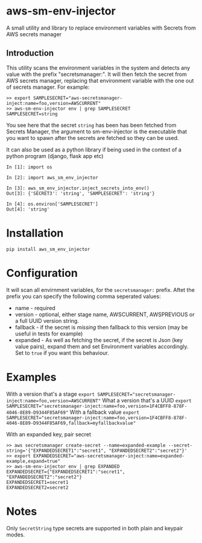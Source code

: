 # aws-sm-env-injector
A small utility and library to replace environment variables with Secrets from AWS secrets manager

## Introduction

This utility scans the environment variables in the system and detects any value with the prefix "secretsmanager:". It will then fetch the secret from AWS secrets manager, replacing that environment variable with the one out of secrets manager. For example:

```
>> export SAMPLESECRET="aws-secretsmanager-inject:name=foo,version=AWSCURRENT"
>> aws-sm-env-injector env | grep SAMPLESECRET
SAMPLESECRET=string
```
You see here that the secret `string` has been has been fetched from Secrets Manager, the argument to sm-env-injector is the executable that you want to spawn after the secrets are fetched so they can be used.

It can also be used as a python library if being used in the context of a python program (django, flask app etc)

```
In [1]: import os

In [2]: import aws_sm_env_injector

In [3]: aws_sm_env_injector.inject_secrets_into_env()
Out[3]: {'SECRET3': 'string', 'SAMPLESECRET': 'string'}

In [4]: os.environ['SAMPLESECRET']
Out[4]: 'string'

```

# Installation

```
pip install aws_sm_env_injector
```

# Configuration

It will scan all envirnment variables, for the `secretsmanager:` prefix. Aftet the prefix you can specify the following comma seperated values:

* name - required
* version - optional, either stage name, AWSCURRENT, AWSPREVIOUS or a full UUID version string.
* fallback - if the secret is *missing* then fallback to this version (may be useful in tests for example)
* expanded - As well as fetching the secret, if the secret is Json (key value pairs), expand them and set Environment variables accordingly. Set to `true` if you want this behaviour.
# Examples

With a version that's a stage
`export SAMPLESECRET="secretsmanager-inject:name=foo,version=AWSCURRENT"`
What a version that's a UUID
`export SAMPLESECRET="secretsmanager-inject:name=foo,version=1F4CBFF8-878F-4046-8E89-D9344F85AF69"`
With a fallback value
`export SAMPLESECRET="secretsmanager-inject:name=foo,version=1F4CBFF8-878F-4046-8E89-D9344F85AF69,fallback=myfallbackvalue"`

With an expanded key, pair secret
```
>> aws secretsmanager create-secret --name=expanded-example --secret-string='{"EXPANDEDSECRET1":"secret1", "EXPANDEDSECRET2":"secret2"}'
>> export EXPANDEDSECRET="aws-secretsmanager-inject:name=expanded-example,expand=true"
>> aws-sm-env-injector env | grep EXPANDED
EXPANDEDSECRET={"EXPANDEDSECRET1":"secret1", "EXPANDEDSECRET2":"secret2"}
EXPANDEDSECRET1=secret1
EXPANDEDSECRET2=secret2
```
# Notes

Only `SecretString` type secrets are supported in both plain and keypair modes.

